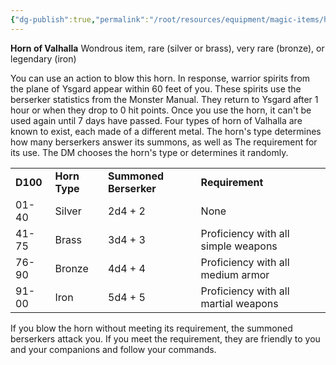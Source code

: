 ```yaml
---
{"dg-publish":true,"permalink":"/root/resources/equipment/magic-items/horn-of-valhalla/","title":"Horn of Valhalla"}
---
```


**Horn of Valhalla**
Wondrous item, rare (silver or brass), very rare (bronze), or legendary (iron)

You can use an action to blow this horn. In response, warrior spirits from the plane of Ysgard appear within 60 feet of you. These spirits use the berserker statistics from the Monster Manual. They return to Ysgard after 1 hour or when they drop to 0 hit points. Once you use the horn, it can't be used again until 7 days have passed. Four types of horn of Valhalla are known to exist, each made of a different metal. The horn's type determines how many berserkers answer its summons, as well as The requirement for its use. The DM chooses the horn's type or determines it randomly.

<table><tbody><tr class="odd"><td><strong>D100</strong></td><td><strong>Horn Type</strong></td><td><strong>Summoned Berserker</strong></td><td><strong>Requirement</strong></td></tr><tr class="even"><td>01-40</td><td>Silver</td><td>2d4 + 2</td><td>None</td></tr><tr class="odd"><td>41-75</td><td>Brass</td><td>3d4 + 3</td><td>Proficiency with all simple weapons</td></tr><tr class="even"><td>76-90</td><td>Bronze</td><td>4d4 + 4</td><td>Proficiency with all medium armor</td></tr><tr class="odd"><td>91-00</td><td>Iron</td><td>5d4 + 5</td><td>Proficiency with all martial weapons</td></tr></tbody></table>

If you blow the horn without meeting its requirement, the summoned berserkers attack you. If you meet the requirement, they are friendly to you and your companions and follow your commands.